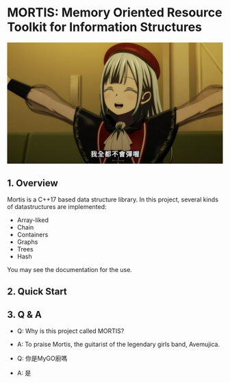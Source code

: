 # MORTIS: Memory Oriented Resource Toolkit for Information Structures

![image](mortis.png)

## 1. Overview

Mortis is a C++17 based data structure library. In this project, several kinds of datastructures are implemented:

- Array-liked
- Chain
- Containers
- Graphs
- Trees
- Hash

You may see the documentation for the use.

## 2. Quick Start

## 3. Q & A

- Q: Why is this project called MORTIS?
- A: To praise Mortis, the guitarist of the legendary girls band, Avemujica.

- Q: 你是MyGO廚嗎
- A: 是